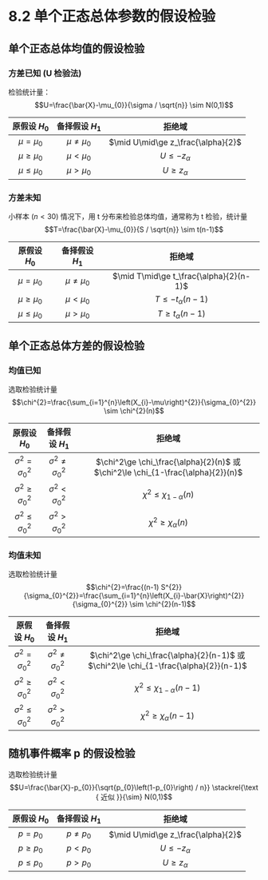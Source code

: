 8.2 单个正态总体参数的假设检验
===
## 单个正态总体均值的假设检验
### 方差已知 (U 检验法)
检验统计量：
$$U=\frac{\bar{X}-\mu_{0}}{\sigma / \sqrt{n}} \sim N(0,1)$$

|   原假设 $H_0$   |  备择假设 $H_1$   |                拒绝域                 |
| :-----------: | :-----------: | :--------------------------------: |
|  $\mu=\mu_0$  | $\mu\ne\mu_0$ | $\mid U\mid\ge z_\frac{\alpha}{2}$ |
| $\mu\ge\mu_0$ |  $\mu<\mu_0$  |          $U\le -z_\alpha$          |
| $\mu\le\mu_0$ |  $\mu>\mu_0$  |          $U\ge z_\alpha$           |
### 方差未知
小样本 ($n<30$) 情况下，用 t 分布来检验总体均值，通常称为 t 检验，统计量
$$T=\frac{\bar{X}-\mu_{0}}{S / \sqrt{n}} \sim t(n-1)$$

|   原假设 $H_0$   |  备择假设 $H_1$   |                   拒绝域                   |
| :-----------: | :-----------: | :-------------------------------------: |
|  $\mu=\mu_0$  | $\mu\ne\mu_0$ | $\mid T\mid\ge t_\frac{\alpha}{2}(n-1)$ |
| $\mu\ge\mu_0$ |  $\mu<\mu_0$  |          $T\le -t_\alpha(n-1)$          |
| $\mu\le\mu_0$ |  $\mu>\mu_0$  |          $T\ge t_\alpha(n-1)$           |

## 单个正态总体方差的假设检验
### 均值已知
选取检验统计量
$$\chi^{2}=\frac{\sum_{i=1}^{n}\left(X_{i}-\mu\right)^{2}}{\sigma_{0}^{2}} \sim \chi^{2}(n)$$

|        原假设 $H_0$        |       备择假设 $H_1$        |                                       拒绝域                                       |
| :---------------------: | :---------------------: | :-----------------------------------------------------------------------------: |
|  $\sigma^2=\sigma_0^2$  | $\sigma^2\ne\sigma_0^2$ | $\chi^2\ge \chi_\frac{\alpha}{2}(n)$ 或 $\chi^2\le \chi_{1-\frac{\alpha}{2}}(n)$ |
| $\sigma^2\ge\sigma_0^2$ |  $\sigma^2<\sigma_0^2$  |                         $\chi^2\le \chi_{1-\alpha}(n)$                          |
| $\sigma^2\le\sigma_0^2$ |  $\sigma^2>\sigma_0^2$  |                           $\chi^2\ge \chi_\alpha(n)$                            |

### 均值未知
选取检验统计量
$$\chi^{2}=\frac{(n-1) S^{2}}{\sigma_{0}^{2}}=\frac{\sum_{i=1}^{n}\left(X_{i}-\bar{X}\right)^{2}}{\sigma_{0}^{2}} \sim \chi^{2}(n-1)$$

|        原假设 $H_0$        |       备择假设 $H_1$        |                                         拒绝域                                         |
| :---------------------: | :---------------------: | :---------------------------------------------------------------------------------: |
|  $\sigma^2=\sigma_0^2$  | $\sigma^2\ne\sigma_0^2$ | $\chi^2\ge \chi_\frac{\alpha}{2}(n-1)$ 或 $\chi^2\le \chi_{1-\frac{\alpha}{2}}(n-1)$ |
| $\sigma^2\ge\sigma_0^2$ |  $\sigma^2<\sigma_0^2$  |                          $\chi^2\le \chi_{1-\alpha}(n-1)$                           |
| $\sigma^2\le\sigma_0^2$ |  $\sigma^2>\sigma_0^2$  |                            $\chi^2\ge \chi_\alpha(n-1)$                             |


## 随机事件概率 p 的假设检验
选取检验统计量
$$U=\frac{\bar{X}-p_{0}}{\sqrt{p_{0}\left(1-p_{0}\right) / n}} \stackrel{\text { 近似 }}{\sim} N(0,1)$$

| 原假设 $H_0$  | 备择假设 $H_1$ |                拒绝域                 |
| :--------: | :--------: | :--------------------------------: |
|  $p=p_0$   | $p\ne p_0$ | $\mid U\mid\ge z_\frac{\alpha}{2}$ |
| $p\ge p_0$ |  $p<p_0$   |          $U\le -z_\alpha$          |
| $p\le p_0$ |  $p>p_0$   |          $U\ge z_\alpha$           |
